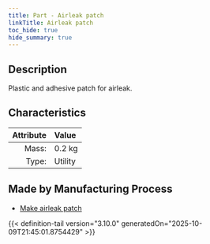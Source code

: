```yaml
---
title: Part - Airleak patch
linkTitle: Airleak patch
toc_hide: true
hide_summary: true
---
```

<!-- This is generated by the MarsSim HelpGenertor, do not edit. -->

## Description
Plastic and adhesive patch for airleak.

## Characteristics

| Attribute      | Value |
|--------:|:------|
|Mass:|0.2 kg|
|Type:|Utility|

## Made by Manufacturing Process

- [Make airleak patch](/docs/definitions/process/make-airleak-patch)




{{< definition-tail version="3.10.0" generatedOn="2025-10-09T21:45:01.8754429" >}}



